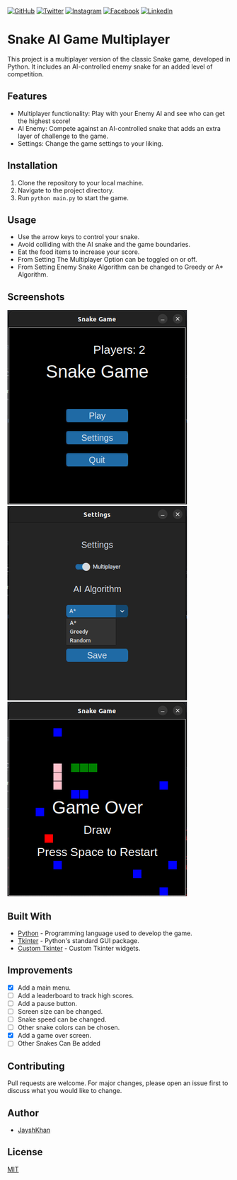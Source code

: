[![GitHub](https://img.shields.io/github/followers/JayshKhan?label=Follow&style=social)](https://github.com/Jayshkhan)
[![Twitter](https://img.shields.io/twitter/follow/JayshKhan?style=social)](https://x.com/jayshkhan)
[![Instagram](https://img.shields.io/badge/Instagram-E4405F?&logo=instagram&logoColor=white)](https://instagram.com/jaysh_khan)
[![Facebook](https://img.shields.io/badge/Facebook-1877F2?&logo=facebook&logoColor=white)](https://facebook.com/jkhanmalghani)
[![LinkedIn](https://img.shields.io/badge/LinkedIn-0077B5?&logo=linkedin&logoColor=white)](https://linkedin.com/in/jayshkhan)
# Snake AI Game Multiplayer

This project is a multiplayer version of the classic Snake game, developed in Python. It includes an AI-controlled enemy
snake for an added level of competition.

## Features

- Multiplayer functionality: Play with your Enemy AI and see who can get the highest score!
- AI Enemy: Compete against an AI-controlled snake that adds an extra layer of challenge to the game.
- Settings: Change the game settings to your liking.


## Installation

1. Clone the repository to your local machine.
2. Navigate to the project directory.
3. Run `python main.py` to start the game.

## Usage

- Use the arrow keys to control your snake.
- Avoid colliding with the AI snake and the game boundaries.
- Eat the food items to increase your score.
- From Setting The Multiplayer Option can be toggled on or off.
- From Setting Enemy Snake Algorithm can be changed to Greedy or A* Algorithm.

## Screenshots

![Start](./utils/images/Main.png)
![Settings](./utils/images/Setting.png)
![GamePlay](./utils/images/GamePlay.png)

## Built With

- [Python](https://www.python.org/) - Programming language used to develop the game.
- [Tkinter](https://docs.python.org/3/library/tkinter.html) - Python's standard GUI package.
- [Custom Tkinter](https://pypi.org/project/customtkinter/0.3/) - Custom Tkinter widgets.

## Improvements

- [x] Add a main menu.
- [ ] Add a leaderboard to track high scores.
- [ ] Add a pause button.
- [ ] Screen size can be changed.
- [ ] Snake speed can be changed.
- [ ] Other snake colors can be chosen.
- [x] Add a game over screen.
- [ ] Other Snakes Can Be added

[//]: # (## Important Notes)

[//]: # ()
[//]: # (- The game is not compatible with Python 3.9.0 due to a bug in the Custom Tkinter package. Please use Python 3.8.6 or)

[//]: # (  lower.)


## Contributing

Pull requests are welcome. For major changes, please open an issue first to discuss what you would like to change.

## Author

- [JayshKhan](https://github.com/JayshKhan)


## License

[MIT](https://choosealicense.com/licenses/mit/)